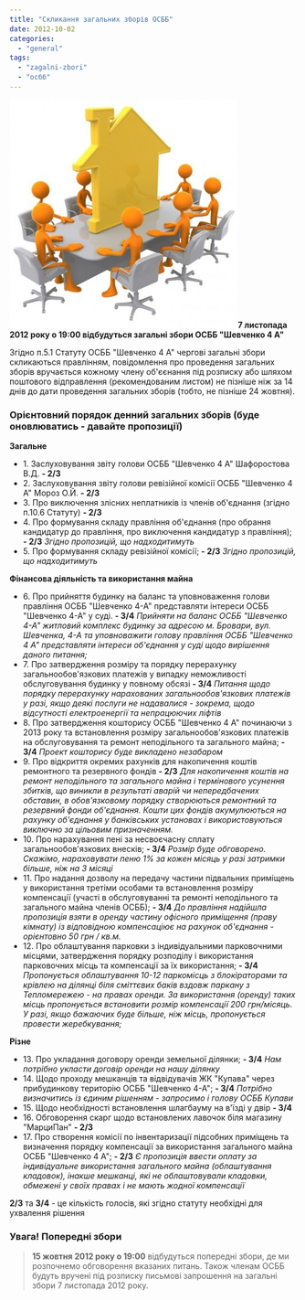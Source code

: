 ```yaml
---
title: "Скликання загальних зборів ОСББ"
date: 2012-10-02
categories: 
  - "general"
tags: 
  - "zagalni-zbori"
  - "осбб"
---
```


[![](/wp-content/uploads/2012/10/osbb_meeting.jpeg "Загальні збори ОСББ")](/wp-content/uploads/2012/10/osbb_meeting.jpeg)**7 листопада 2012 року о 19:00 відбудуться загальні збори ОСББ "Шевченко 4 А"**

Згідно п.5.1 Статуту ОСББ "Шевченко 4 А" чергові загальні збори скликаються правлінням, повідомлення про проведення загальних зборів вручається кожному члену об'єєнання під розписку або шляхом поштового відправлення (рекомендованим листом) не пізніше ніж за 14 днів до дати проведення загальних зборів (тобто, не пізніше 24 жовтня).

### Орієнтовний порядок денний загальних зборів (буде оновлюватись - давайте пропозиції)

**Загальне**

- 1\. Заслуховування звіту голови ОСББ "Шевченко 4 А" Шафоростова В.Д. **\- 2/3**
- 2\. Заслуховування звіту голови ревізійної комісії ОСББ "Шевченко 4 А" Мороз О.Й. **\- 2/3**
- 3\. Про виключення злісних неплатників із членів об'єднання (згідно п.10.6 Статуту) **\- 2/3**
- 4\. Про формування складу правління об'єднання (про обрання кандидатур до правління, про виключення кандидатур з правління); **\- 2/3** _Згідно пропозицій, що надходитимуть_
- 5\. Про формування складу ревізійної комісії; **\- 2/3** _Згідно пропозицій, що надходитимуть_

**Фінансова діяльність та використання майна** <!--more-->

- 6\. Про прийняття будинку на баланс та уповноваження голови правління ОСББ "Шевченко 4-А" представляти інтереси ОСББ "Шевченко 4-А" у суді. **\- 3/4** _Прийняти на баланс ОСББ "Шевченко 4-А" житловий комплекс будинку за адресою м. Бровари, вул. Шевченка, 4-А та уповноважити голову правління ОСББ "Шевченко 4 А" представляти інтереси об'єднання у суді щодо вирішення даного питання;_
- 7\. Про затвердження розміру та порядку перерахунку загальнообов'язкових платежів у випадку неможливості обслуговування будинку у повному обсязі **\- 3/4** _Питання щодо порядку перерахунку нарахованих загальнообов'язкових платежів у разі, якщо деякі послуги не надавалися - зокрема, щодо відсутності електроенергії та непрацюючих ліфтів_
- 8\. Про затвердження кошторису ОСББ "Шевченко 4 А" починаючи з 2013 року та встановлення розміру загальнообов'язкових платежів на обслуговування та ремонт неподільного та загального майна; **\- 3/4** _Проект кошторису буде викладено незабаром_
- 9\. Про відкриття окремих рахунків для накопичення коштів ремонтного та резервного фондів **\- 2/3** _Для накопичення коштів на ремонт неподільного та загального майна і термінового усунення збитків, що виникли в результаті аварій чи непередбачених обставин, в обов'язковому порядку створюються ремонтний та резервний фонди об'єднання. Кошти цих фондів акумулюються на рахунку об'єднання у банківських установах і використовуються виключно за цільовим призначенням._
- 10\. Про нарахування пені за несвоєчасну сплату загальнообов'язкових внесків; **\- 3/4** _Розмір буде обговорено. Скажімо, нараховувати пеню 1% за кожен місяць у разі затримки більше, ніж на 3 місяці_
- 11\. Про надання дозволу на передачу частини підвальних приміщень у використання третіми особами та встановлення розміру компенсації (участі в обслуговуванні та ремонті неподільного та загального майна членів ОСББ); **\- 3/4** _До правління надійшла пропозиція взяти в оренду частину офісного приміщення (праву кімнату) із відповідною компенсаціює на рахунок об'єднання - орієнтовно 50 грн / кв.м._
- 12\. Про облаштування парковки з індивідуальними парковочними місцями, затвердження порядку розподілу і використання парковочних місць та компенсації за їх використання; **\- 3/4** _Пропонується облаштування 10-12 паркомісць з блокіраторами та крівлею на ділянці біля сміттєвих баків вздовж паркану з Тепломережею - на правах оренди. За використання (оренду) таких місць пропонується встановити розмір компенсації 200 грн/місяць. У разі, якщо бажаючих буде більше, ніж місць, пропонується провести жеребкування;_

**Різне**

- 13\. Про укладання договору оренди земельної ділянки; **\- 3/4** _Нам потрібно укласти договір оренди на нашу ділянку_
- 14\. Щодо проходу мешканців та відвідувачів ЖК "Купава" через прибудинкову територію ОСББ "Шевченко 4-А"; **\- 3/4** _Потрібно визначитись із єдиним рішенням - запросимо і голову ОСББ Купави_
- 15\. Щодо необхідності встановлення шлагбауму на в'їзді у двір **\- 3/4**
- 16\. Обговорення скарг щодо встановлених лавочок біля магазину "МарциПан" **\- 2/3**
- 17\. Про створення комісії по інвентаризації підсобних приміщень та визначення порядку компенсації за використання загального майна ОСББ "Шевченко 4 А"; **\- 2/3** _Є пропозиція ввести оплату за індивідуальне використання загального майна (облаштування кладовок), інакше мешканці, які не облаштовували кладовки, обмежені у своїх правах і не мають жодної компенсації_

**2/3** та **3/4** - це кількість голосів, які згідно статуту необхідні для ухвалення рішення

### Увага! Попередні збори

> **15 жовтня 2012 року о 19:00** відбудуться попередні збори, де ми розпочнемо обговорення вказаних питань. Також членам ОСББ будуть вручені під розписку письмові запрошення на загальні збори 7 листопада 2012 року.
